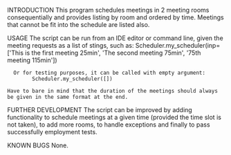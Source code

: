 INTRODUCTION
    This program schedules meetings in 2 meeting rooms consequentially and provides listing by room and ordered by time.
    Meetings that cannot be fit into the schedule are listed also.
	
USAGE
    The script can be run from an IDE editor or command line, given the meeting requests as a list of stings, such as:
		    Scheduler.my_scheduler(inp=['This is the first meeting 25min', 'The second meeting 75min', '75th meeting 115min'])
		
	  Or for testing purposes, it can be called with empty argument:
		    Scheduler.my_scheduler([])
		   
    Have to bare in mind that the duration of the meetings should always be given in the same format at the end.
	
FURTHER DEVELOPMENT
    The script can be improved by adding functionality to schedule meetings at a given time (provided the time slot is not taken),
	  to add more rooms, to handle exceptions and finally to pass successfully employment tests.
		
KNOWN BUGS
	  None.
